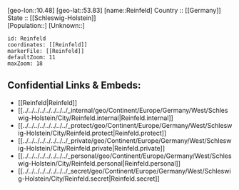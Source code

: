 ﻿---
location: [53.83,10.48] 
mapzoom: [7,12] 
mapmarker: city 
type: City
tags:
- geo/City


SpocWebEntityId: 33697
isDeleted: false
confidential: public

---
[geo-lon::10.48] 
[geo-lat::53.83] 
[name::Reinfeld] 
Country :: [[Germany]]  
State :: [[Schleswig-Holstein]]  
[Population::] 
[Unknown::] 


```leaflet
id: Reinfeld
coordinates: [[Reinfeld]] 
markerFile: [[Reinfeld]] 
defaultZoom: 11 
maxZoom: 18
```


## Confidential Links & Embeds: 
- [[Reinfeld|Reinfeld]]  
- [[../../../../../../../../_internal/geo/Continent/Europe/Germany/West/Schleswig-Holstein/City/Reinfeld.internal|Reinfeld.internal]] 
- [[../../../../../../../../_protect/geo/Continent/Europe/Germany/West/Schleswig-Holstein/City/Reinfeld.protect|Reinfeld.protect]] 
- [[../../../../../../../../_private/geo/Continent/Europe/Germany/West/Schleswig-Holstein/City/Reinfeld.private|Reinfeld.private]] 
- [[../../../../../../../../_personal/geo/Continent/Europe/Germany/West/Schleswig-Holstein/City/Reinfeld.personal|Reinfeld.personal]] 
- [[../../../../../../../../_secret/geo/Continent/Europe/Germany/West/Schleswig-Holstein/City/Reinfeld.secret|Reinfeld.secret]] 
